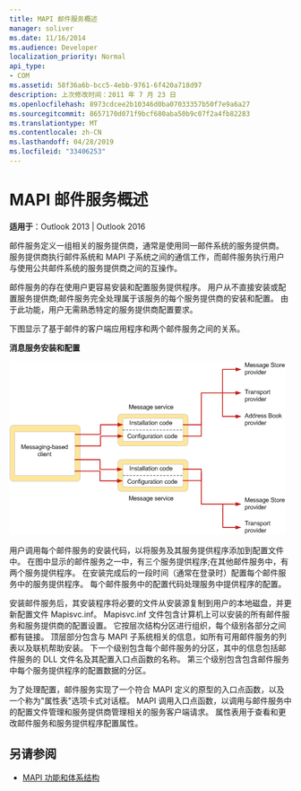 ```yaml
---
title: MAPI 邮件服务概述
manager: soliver
ms.date: 11/16/2014
ms.audience: Developer
localization_priority: Normal
api_type:
- COM
ms.assetid: 58f36a6b-bcc5-4ebb-9761-6f420a718d97
description: 上次修改时间：2011 年 7 月 23 日
ms.openlocfilehash: 8973cdcee2b10346d0ba07033357b50f7e9a6a27
ms.sourcegitcommit: 8657170d071f9bcf680aba50b9c07f2a4fb82283
ms.translationtype: MT
ms.contentlocale: zh-CN
ms.lasthandoff: 04/28/2019
ms.locfileid: "33406253"
---
```

# <a name="mapi-message-service-overview"></a>MAPI 邮件服务概述
  
**适用于**：Outlook 2013 | Outlook 2016 
  
邮件服务定义一组相关的服务提供商，通常是使用同一邮件系统的服务提供商。 服务提供商执行邮件系统和 MAPI 子系统之间的通信工作，而邮件服务执行用户与使用公共邮件系统的服务提供商之间的互操作。  
  
邮件服务的存在使用户更容易安装和配置服务提供程序。 用户从不直接安装或配置服务提供商;邮件服务完全处理属于该服务的每个服务提供商的安装和配置。 由于此功能，用户无需熟悉特定的服务提供商配置要求。 
  
下图显示了基于邮件的客户端应用程序和两个邮件服务之间的关系。
  
**消息服务安装和配置**
  
![邮件服务安装和配置](media/amapi_44.gif "邮件服务安装和配置")
  
用户调用每个邮件服务的安装代码，以将服务及其服务提供程序添加到配置文件中。 在图中显示的邮件服务之一中，有三个服务提供程序;在其他邮件服务中，有两个服务提供程序。 在安装完成后的一段时间（通常在登录时）配置每个邮件服务中的服务提供程序。 每个邮件服务中的配置代码处理服务中提供程序的配置。
  
安装邮件服务后，其安装程序将必要的文件从安装源复制到用户的本地磁盘，并更新配置文件 Mapisvc.inf。 Mapisvc.inf 文件包含计算机上可以安装的所有邮件服务和服务提供商的配置设置。 它按层次结构分区进行组织，每个级别各部分之间都有链接。 顶层部分包含与 MAPI 子系统相关的信息，如所有可用邮件服务的列表以及联机帮助安装。 下一个级别包含每个邮件服务的分区，其中的信息包括邮件服务的 DLL 文件名及其配置入口点函数的名称。 第三个级别包含包含邮件服务中每个服务提供程序的配置数据的分区。 
  
为了处理配置，邮件服务实现了一个符合 MAPI 定义的原型的入口点函数，以及一个称为"属性表"选项卡式对话框。 MAPI 调用入口点函数，以调用与邮件服务中的配置文件管理和服务提供商管理相关的服务客户端请求。 属性表用于查看和更改邮件服务和服务提供程序配置属性。 
  
## <a name="see-also"></a>另请参阅

- [MAPI 功能和体系结构](mapi-features-and-architecture.md)

